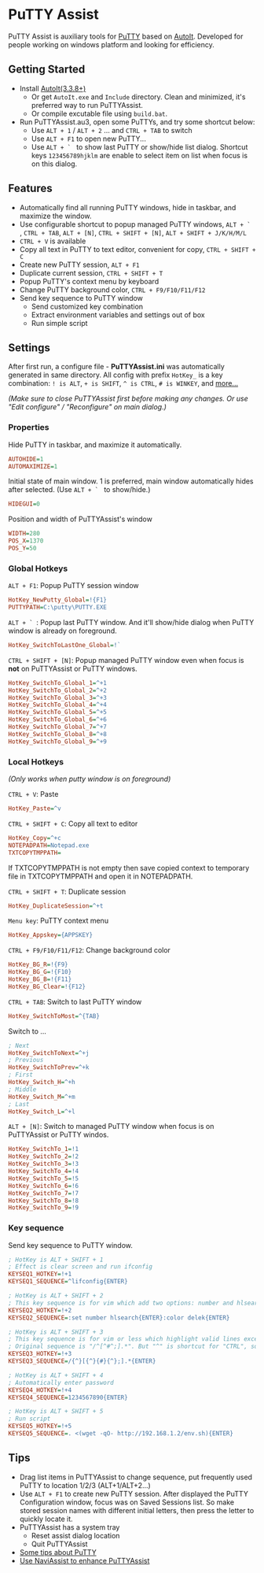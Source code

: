PuTTY Assist
============

PuTTY Assist is auxiliary tools for [PuTTY](http://www.chiark.greenend.org.uk/~sgtatham/putty/)
based on [AutoIt](http://www.autoitscript.com/site/autoit/). Developed for people working on
windows platform and looking for efficiency.

Getting Started
---------------

* Install [AutoIt(3.3.8+)](http://www.autoitscript.com/site/autoit/downloads/)
  * Or get `AutoIt.exe` and `Include` directory. Clean and minimized, it's preferred way to
run PuTTYAssist.
  * Or compile excutable file using `build.bat`.
* Run PuTTYAssist.au3, open some PuTTYs, and try some shortcut below:
  * Use `ALT + 1` / `ALT + 2` ... and `CTRL + TAB` to switch
  * Use `ALT + F1` to open new PuTTY...
  * Use ```ALT + ` ``` to show last PuTTY or show/hide list dialog. Shortcut keys `123456789hjklm`
are enable to select item on list when focus is on this dialog.

Features
--------

* Automatically find all running PuTTY windows, hide in taskbar, and maximize the window.
* Use configurable shortcut to popup managed PuTTY windows, ```ALT + ` ```, `CTRL + TAB`, 
`ALT + [N]`, `CTRL + SHIFT + [N]`, `ALT + SHIFT + J/K/H/M/L`
* `CTRL + V` is available
* Copy all text in PuTTY to text editor, convenient for copy, `CTRL + SHIFT + C`
* Create new PuTTY session, `ALT + F1`
* Duplicate current session, `CTRL + SHIFT + T`
* Popup PuTTY's context menu by keyboard
* Change PuTTY background color, `CTRL + F9/F10/F11/F12`
* Send key sequence to PuTTY window
  * Send customized key combination
  * Extract environment variables and settings out of box
  * Run simple script

Settings
--------

After first run, a configure file - **PuTTYAssist.ini** was automatically generated in same directory.
All config with prefix `HotKey_` is a key combination: `! is ALT`, `+ is SHIFT`, `^ is CTRL`,
`# is WINKEY`, and [more...](http://www.autoitscript.com/autoit3/docs/functions/Send.htm)

*(Make sure to close PuTTYAssist first before making any changes. Or use "Edit configure" /
"Reconfigure" on main dialog.)*

### Properties

Hide PuTTY in taskbar, and maximize it automatically.

```ini
AUTOHIDE=1
AUTOMAXIMIZE=1
```

Initial state of main window. 1 is preferred, main window automatically hides after selected.
(Use ```ALT + ` ``` to show/hide.)


```ini
HIDEGUI=0
```

Position and width of PuTTYAssist's window

```ini
WIDTH=280
POS_X=1370
POS_Y=50
```

### Global Hotkeys

`ALT + F1`: Popup PuTTY session window

```ini
HotKey_NewPutty_Global=!{F1}
PUTTYPATH=C:\putty\PUTTY.EXE
```

```ALT + ` ```: Popup last PuTTY window. And it'll show/hide dialog when PuTTY window
is already on foreground.

```ini
HotKey_SwitchToLastOne_Global=!`
```

`CTRL + SHIFT + [N]`: Popup managed PuTTY window even when focus is **not** on PuTTYAssist
or PuTTY windows.

```ini
HotKey_SwitchTo_Global_1=^+1
HotKey_SwitchTo_Global_2=^+2
HotKey_SwitchTo_Global_3=^+3
HotKey_SwitchTo_Global_4=^+4
HotKey_SwitchTo_Global_5=^+5
HotKey_SwitchTo_Global_6=^+6
HotKey_SwitchTo_Global_7=^+7
HotKey_SwitchTo_Global_8=^+8
HotKey_SwitchTo_Global_9=^+9
```

### Local Hotkeys

*(Only works when putty window is on foreground)*

`CTRL + V`: Paste

```ini
HotKey_Paste=^v
```

`CTRL + SHIFT + C`: Copy all text to editor

```ini
HotKey_Copy=^+c
NOTEPADPATH=Notepad.exe
TXTCOPYTMPPATH=
```

If TXTCOPYTMPPATH is not empty then save copied context to temporary file in TXTCOPYTMPPATH
and open it in NOTEPADPATH.

`CTRL + SHIFT + T`: Duplicate session

```ini
HotKey_DuplicateSession=^+t
```

`Menu key`: PuTTY context menu

```ini
HotKey_Appskey={APPSKEY}
```

`CTRL + F9/F10/F11/F12`: Change background color

```ini
HotKey_BG_R=!{F9}
HotKey_BG_G=!{F10}
HotKey_BG_B=!{F11}
HotKey_BG_Clear=!{F12}
```

`CTRL + TAB`: Switch to last PuTTY window

```ini
HotKey_SwitchToMost=^{TAB}
```

Switch to ...

```ini
; Next
HotKey_SwitchToNext=^+j
; Previous
HotKey_SwitchToPrev=^+k
; First
HotKey_Switch_H=^+h
; Middle
HotKey_Switch_M=^+m
; Last
HotKey_Switch_L=^+l
```

`ALT + [N]`: Switch to managed PuTTY window when focus is on PuTTYAssist or PuTTY windos.

```ini
HotKey_SwitchTo_1=!1
HotKey_SwitchTo_2=!2
HotKey_SwitchTo_3=!3
HotKey_SwitchTo_4=!4
HotKey_SwitchTo_5=!5
HotKey_SwitchTo_6=!6
HotKey_SwitchTo_7=!7
HotKey_SwitchTo_8=!8
HotKey_SwitchTo_9=!9
```

### Key sequence

Send key sequence to PuTTY window.

```ini
; HotKey is ALT + SHIFT + 1
; Effect is clear screen and run ifconfig
KEYSEQ1_HOTKEY=!+1
KEYSEQ1_SEQUENCE=^lifconfig{ENTER}

; HotKey is ALT + SHIFT + 2
; This key sequence is for vim which add two options: number and hlsearch and set color scheme.
KEYSEQ2_HOTKEY=!+2
KEYSEQ2_SEQUENCE=:set number hlsearch{ENTER}:color delek{ENTER}

; HotKey is ALT + SHIFT + 3
; This key sequence is for vim or less which highlight valid lines except comments.
; Original sequence is "/^[^#^;].*". But "^" is shortcut for "CTRL", so replaced with "{^}"
KEYSEQ3_HOTKEY=!+3
KEYSEQ3_SEQUENCE=/{^}[{^}{#}{^};].*{ENTER}

; HotKey is ALT + SHIFT + 4
; Automatically enter password
KEYSEQ4_HOTKEY=!+4
KEYSEQ4_SEQUENCE=1234567890{ENTER}

; HotKey is ALT + SHIFT + 5
; Run script
KEYSEQ5_HOTKEY=!+5
KEYSEQ5_SEQUENCE=. <(wget -qO- http://192.168.1.2/env.sh){ENTER}
```

Tips
----

* Drag list items in PuTTYAssist to change sequence, put frequently used PuTTY to
location 1/2/3 (ALT+1/ALT+2...)
* Use `ALT + F1` to create new PuTTY session. After displayed the PuTTY Configuration window, 
focus was on Saved Sessions list. So make stored session names with different initial letters, 
then press the letter to quickly locate it.
* PuTTYAssist has a system tray
  * Reset assist dialog location
  * Quit PuTTYAssist
* [Some tips about PuTTY](https://gist.github.com/zackz/5381217)
* [Use NaviAssist to enhance PuTTYAssist](https://gist.github.com/zackz/5381235)
